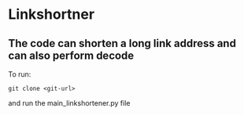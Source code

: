# Linkshortner

## The code can shorten a long link address and can also perform decode

To run:

	git clone <git-url> 

and run the main_linkshortener.py file